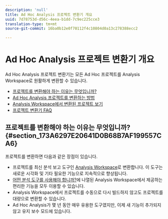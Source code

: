 ```yaml
---
description: 'null'
title: Ad Hoc Analysis 프로젝트 변환기 개요
uuid: 7d78753d-d56c-4eea-b1dd-7c9ec225cce3
translation-type: tm+mt
source-git-commit: 16ba0b12e0f70112f4c10804d0a13c278388ecc2

---
```



# Ad Hoc Analysis 프로젝트 변환기 개요

Ad Hoc Analysis 프로젝트 변환기는 모든 Ad Hoc 프로젝트를 Analysis Workspace로 원활하게 변환할 수 있습니다.

* [프로젝트를 변환해야 하는 이유는 무엇입니까?](/help/analyze/ad-hoc-analysis/c-aha-project-converter/aha2aw-overview.md#section_173A6297E20641D0B68B7AF199557CA6)
* [Ad Hoc Analysis 프로젝트를 변환하는 방법](/help/analyze/ad-hoc-analysis/c-aha-project-converter/aha2aw-workflow.md#topic_5A55F73488704C5D8E42CDD04B5984DE)
* [Analysis Workspace에서 변환된 프로젝트 보기](/help/analyze/ad-hoc-analysis/c-aha-project-converter/view-projects-workspace.md)
* [프로젝트 변환기 FAQ](/help/analyze/ad-hoc-analysis/c-aha-project-converter/aha2aw-converter-faq.md#topic_8231595303AD403E9322645A63632D57)

## 프로젝트를 변환해야 하는 이유는 무엇입니까? {#section_173A6297E20641D0B68B7AF199557CA6}

프로젝트를 변환하면 다음과 같은 장점이 있습니다.

* 프로젝트를 최신 분석 보고 도구인 [Analysis Workspace](https://marketing.adobe.com/resources/help/ko_KR/analytics/analysis-workspace/)로 변환합니다. 이 도구는 새로운 시각화 및 기타 필요한 기능으로 지속적으로 향상됩니다.
* [어떤 분석 도구를 사용해야 합니까?](https://marketing.adobe.com/resources/help/ko_KR/reference/which_analytics_tool.html)에 나열된 Analysis Workspace에서 제공하는 편리한 기능을 모두 이용할 수 있습니다.
* Analysis Workspace에서 프로젝트를 수동으로 다시 빌드하지 않고도 프로젝트를 대량으로 변환할 수 있습니다.
* Ad Hoc Analysis가 몇 년 동안 매우 유용한 도구였지만, 이제 새 기능이 추가되지 않고 유지 보수 모드에 있습니다.

